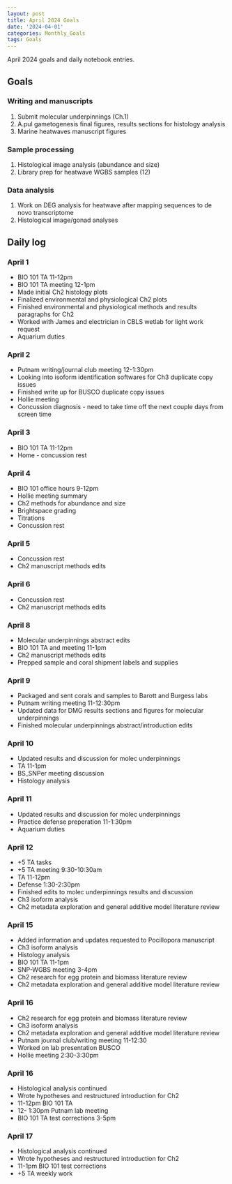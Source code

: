 ```yaml
---
layout: post
title: April 2024 Goals
date: '2024-04-01'
categories: Monthly_Goals
tags: Goals
---
```


April 2024 goals and daily notebook entries. 

## Goals  

### Writing and manuscripts 
              
1. Submit molecular underpinnings (Ch.1)
2. A.pul gametogenesis final figures, results sections for histology analysis
3. Marine heatwaves manuscript figures

### Sample processing

1. Histological image analysis (abundance and size)
2. Library prep for heatwave WGBS samples (12)

### Data analysis

1. Work on DEG analysis for heatwave after mapping sequences to de novo transcriptome
2. Histological image/gonad analyses 

## Daily log 

### April 1
- BIO 101 TA 11-12pm
- BIO 101 TA meeting 12-1pm
- Made initial Ch2 histology plots
- Finalized environmental and physiological Ch2 plots
- Finished environmental and physiological methods and results paragraphs for Ch2
- Worked with James and electrician in CBLS wetlab for light work request
- Aquarium duties

### April 2
- Putnam writing/journal club meeting 12-1:30pm
- Looking into isoform identification softwares for Ch3 duplicate copy issues
- Finished write up for BUSCO duplicate copy issues
- Hollie meeting
- Concussion diagnosis - need to take time off the next couple days from screen time

### April 3
- BIO 101 TA 11-12pm
- Home - concussion rest

### April 4
- BIO 101 office hours 9-12pm
- Hollie meeting summary
- Ch2 methods for abundance and size
- Brightspace grading
- Titrations
- Concussion rest

### April 5
- Concussion rest
- Ch2 manuscript methods edits

### April 6
- Concussion rest
- Ch2 manuscript methods edits

### April 8
- Molecular underpinnings abstract edits
- BIO 101 TA and meeting 11-1pm
- Ch2 manuscript methods edits
- Prepped sample and coral shipment labels and supplies

### April 9
- Packaged and sent corals and samples to Barott and Burgess labs 
- Putnam writing meeting 11-12:30pm
- Updated data for DMG results sections and figures for molecular underpinnings
- Finished molecular underpinnings abstract/introduction edits

### April 10
- Updated results and discussion for molec underpinnings
- TA 11-1pm
- BS_SNPer meeting discussion
- Histology analysis

### April 11
- Updated results and discussion for molec underpinnings
- Practice defense preperation 11-1:30pm
- Aquarium duties

### April 12
- +5 TA tasks
- +5 TA meeting 9:30-10:30am
- TA 11-12pm
- Defense 1:30-2:30pm
- Finished edits to molec underpinnings results and discussion
- Ch3 isoform analysis
- Ch2 metadata exploration and general additive model literature review

### April 15
- Added information and updates requested to Pocillopora manuscript
- Ch3 isoform analysis
- Histology analysis
- BIO 101 TA 11-1pm
- SNP-WGBS meeting 3-4pm
- Ch2 research for egg protein and biomass literature review
- Ch2 metadata exploration and general additive model literature review

### April 16
- Ch2 research for egg protein and biomass literature review
- Ch3 isoform analysis
- Ch2 metadata exploration and general additive model literature review
- Putnam journal club/writing meeting 11-12:30
- Worked on lab presentation BUSCO
- Hollie meeting 2:30-3:30pm

### April 16
- Histological analysis continued
- Wrote hypotheses and restructured introduction for Ch2
- 11-12pm BIO 101 TA
- 12- 1:30pm Putnam lab meeting
- BIO 101 TA test corrections 3-5pm

### April 17
- Histological analysis continued
- Wrote hypotheses and restructured introduction for Ch2
- 11-1pm BIO 101 test corrections
- +5 TA weekly work 







